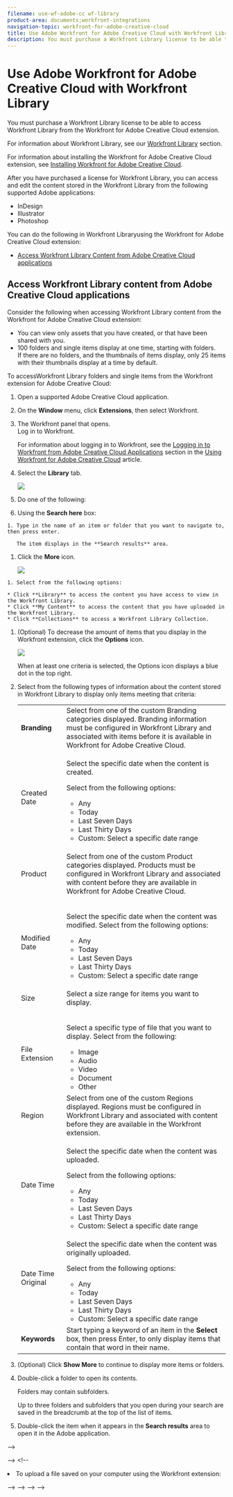 ```yaml
---
filename: use-wf-adobe-cc wf-library
product-area: documents;workfront-integrations
navigation-topic: workfront-for-adobe-creative-cloud
title: Use Adobe Workfront for Adobe Creative Cloud with Workfront Library
description: You must purchase a Workfront Library license to be able to access Workfront Library from the Workfront for Adobe Creative Cloud extension.
---
```


# Use Adobe Workfront for Adobe Creative Cloud with Workfront Library

You must purchase a Workfront Library license to be able to access Workfront Library from the Workfront for Adobe Creative Cloud extension.

For information about Workfront Library, see our [Workfront Library](../../workfront-library/workfront-library.md) section.

For information about installing the Workfront for Adobe Creative Cloud extension, see [Installing Workfront for Adobe Creative Cloud](../../documents/workfront-for-adobe-creative-cloud/installl-wf-adobe-cc.md).

After you have purchased a license for Workfront Library, you can access and edit the content stored in the Workfront Library from the following supported Adobe applications:

* InDesign
* Illustrator
* Photoshop

You can do the following in&nbsp;Workfront Libraryusing the Workfront for Adobe Creative Cloud extension:

* [Access Workfront Library Content from Adobe Creative Cloud applications](#top)

## Access Workfront Library content from Adobe Creative Cloud applications

Consider the following when accessing Workfront Library content from the Workfront for Adobe Creative Cloud extension:

* You can view only assets that you have created, or that have been shared with you.
* 100 folders and single items display at one time, starting with folders.  
  If there are no folders, and the thumbnails of items display, only 25 items with their thumbnails display at a time by default.

To accessWorkfront Library folders and single items from the Workfront extension for Adobe Creative Cloud:

1. Open a supported Adobe Creative Cloud application.
1. On the **Window** menu, click **Extensions**, then select Workfront.
1. The Workfront panel that opens.   
   Log in to Workfront.

   For information about logging in to Workfront, see the [Logging in to Workfront from Adobe Creative Cloud Applications](../../documents/workfront-for-adobe-creative-cloud/use-wf-adobe-cc.md#logging-in) section in the [Using Workfront for Adobe Creative Cloud](../../documents/workfront-for-adobe-creative-cloud/use-wf-adobe-cc.md) article.

1. Select the **Library** tab.

   ![](assets/adobe-cc-library-tab-350x517.png)

1. Do one of the following:

  1. Using the **Search here** box:

    1. Type in the name of an item or folder that you want to navigate to, then press enter.

       The item displays in the **Search results** area.

  1. Click the **More** icon.

     ![](assets/adobe-cc-library-more-menu-350x117.png)

    1. Select from the following options:

    * Click **Library** to access the content you have access to view in the Workfront Library.
    * Click **My Content** to access the content that you have uploaded in the Workfront Library.
    * Click **Collections** to access a Workfront Library Collection.

1. (Optional) To decrease the amount of items that you display in the Workfront extension, click the **Options** icon.

   ![](assets/aobe-cc-library-options-icon-with-blue-dot.png)

   When at least one criteria is selected, the Options icon displays a blue dot in the top right.

1. Select from the following types of information about the content stored in Workfront Library to display only items meeting that criteria:

   <table cellspacing="0"> 
    <col> 
    <col> 
    <tbody> 
     <tr> 
      <td role="rowheader"><span style="font-weight: bold;">Branding</span> </td> 
      <td> Select from one of the custom Branding categories displayed. Branding information must be configured in Workfront Library and associated with items before it is available in Workfront for Adobe Creative Cloud.</td> 
     </tr> 
     <tr> 
      <td role="rowheader">Created Date</td> 
      <td> <p>Select the specific date when the content is created. </p> <p>Select from the following options:</p> 
       <ul> 
        <li>Any</li> 
        <li>Today</li> 
        <li>Last Seven Days</li> 
        <li>Last Thirty Days</li> 
        <li>Custom: Select a specific date range</li> 
       </ul> </td> 
     </tr> 
     <tr> 
      <td role="rowheader">Product</td> 
      <td> <p>Select from one of the custom Product categories displayed. Products must be configured in Workfront Library and associated with content before they are available in Workfront for Adobe Creative Cloud.</p> </td> 
     </tr> 
     <tr> 
      <td role="rowheader">Modified Date</td> 
      <td> <p>Select the specific date when the content was modified. Select from the following options:</p> 
       <ul> 
        <li>Any</li> 
        <li>Today</li> 
        <li>Last Seven Days</li> 
        <li>Last Thirty Days</li> 
        <li>Custom: Select a specific date range</li> 
       </ul> </td> 
     </tr> 
     <tr> 
      <td role="rowheader">Size</td> 
      <td> <p>Select a size range for items you want to display. </p> </td> 
     </tr> 
     <tr> 
      <td role="rowheader">File Extension</td> 
      <td> <p>Select a specific type of file that you want to display. Select from the following:</p> 
       <ul> 
        <li>Image</li> 
        <li>Audio</li> 
        <li>Video</li> 
        <li>Document</li> 
        <li>Other</li> 
       </ul> </td> 
     </tr> 
     <tr> 
      <td role="rowheader">Region</td> 
      <td>Select from one of the custom Regions displayed. Regions must be configured in Workfront Library and associated with content before they are available in the Workfront extension.</td> 
     </tr> 
     <tr> 
      <td role="rowheader">Date Time</td> 
      <td> <p>Select the specific date when the content was uploaded. </p> <p>Select from the following options: </p> 
       <ul> 
        <li>Any</li> 
        <li>Today</li> 
        <li>Last Seven Days</li> 
        <li>Last Thirty Days</li> 
        <li>Custom: Select a specific date range</li> 
       </ul> </td> 
     </tr> 
     <tr> 
      <td role="rowheader">Date Time Original</td> 
      <td> <p>Select the specific date when the content was originally uploaded. </p> <p>Select from the following options: </p> 
       <ul> 
        <li>Any</li> 
        <li>Today</li> 
        <li>Last Seven Days</li> 
        <li>Last Thirty Days</li> 
        <li>Custom: Select a specific date range</li> 
       </ul> </td> 
     </tr> 
     <tr> 
      <td role="rowheader"><strong>Keywords</strong> </td> 
      <td>Start typing a keyword of an item in the <strong>Select</strong> box, then press Enter, to only display items that contain that word in their name.</td> 
     </tr> 
    </tbody> 
   </table>

1. (Optional) Click **Show More** to continue to display more items or folders.
1. Double-click a folder to open its contents.

   Folders may contain subfolders.

   Up to three folders and subfolders that you open during your search are saved in the breadcrumb at the top of the list of items.

1. Double-click the item when it appears in the **Search results** area to open it in the Adobe application.

<!--
<h2 data-mc-conditions="QuicksilverOrClassic.Draft mode">Upload content to Workfront Library using the Workfront for Adobe Creative Cloud extension </h2>
-->

<!--
<p data-mc-conditions="QuicksilverOrClassic.Draft mode">You can upload the following types of files toWorkfront Library using the Workfront for Adobe Creative Cloud extension:</p>
-->

  <!--
  <li data-mc-conditions="QuicksilverOrClassic.Draft mode"> <p>Files that you have been working on in your Adobe applications.</p> <p>The file must first be saved on your computer.</p> </li>
  -->

  <!--
  <li data-mc-conditions="QuicksilverOrClassic.Draft mode">Any files that have been saved on your computer.</li>
  -->

<!--
<p data-mc-conditions="QuicksilverOrClassic.Draft mode">To upload a file to Workfront Library from inside an Adobe application:</p>
-->

   <!--
   <li value="1" data-mc-conditions="QuicksilverOrClassic.Draft mode">Open a file in one of the following supported Adobe applications:
   <ol> <!--
   <li value="1" data-mc-conditions="QuicksilverOrClassic.Draft mode">InDesign</li>
   --> <!--
   <li value="2" data-mc-conditions="QuicksilverOrClassic.Draft mode">Illustrator</li>
   --> <!--
   <li value="3" data-mc-conditions="QuicksilverOrClassic.Draft mode">Photoshop</li>
   -->
   </ol></li>
   -->

   <!--
   <li value="2" data-mc-conditions="QuicksilverOrClassic.Draft mode"> <p>Access the <strong>Library</strong> tab in the Workfront for Adobe Creative Cloud extension.</p> <p>For information about accessing the Library, see <a href="#access">Access Workfront Library assets from Adobe Creative Cloud applications</a>.</p> </li>
   -->

   <!--
   <li value="3" data-mc-conditions="QuicksilverOrClassic.Draft mode"> <p>Click the <strong>More</strong> icon, then select <strong>My Content.</strong></p> <p> <img src="assets/adobe-cc-more-icon-and-my-content-highlighted-350x232.png" style="width: 350;height: 232;"> </p> </li>
   -->

   <!--
   <li value="4" data-mc-conditions="QuicksilverOrClassic.Draft mode"> <p>(Optional) Navigate to the folder where you want to upload the file.</p> <p>Do one of the following:</p>
   <ol> <!--
   <li value="1" data-mc-conditions="QuicksilverOrClassic.Draft mode">To upload a file that you are working on in the Adobe application:
   <ol> <!--
   <li value="1" data-mc-conditions="QuicksilverOrClassic.Draft mode"><p>Click <strong>Upload document to Library</strong>. </p><p>This option is disabled if you have not saved the file to your computer.;</p><!--
   <p data-mc-conditions="QuicksilverOrClassic.Draft mode">If the file is saved locally, but was modified after opening and not yet saved, it should be automatically saved when you open the Upload screen.</p>
   --></li>
   --> <!--
   <li value="2" data-mc-conditions="QuicksilverOrClassic.Draft mode">To upload a file saved on your computer using the Workfront extension:
   <ol> <!--
   <li value="1" data-mc-conditions="QuicksilverOrClassic.Draft mode"><p>Click <strong>Upload from disk to Library</strong>.</p><p>The file selection dialogue box opens.</p></li>
   -->
   </ol></li>
   --> <!--
   <li value="3" data-mc-conditions="QuicksilverOrClassic.Draft mode"><p>Browse your computer for the file you want to upload to Workfront Library.</p><p>You cannot select more than one file.</p></li>
   --> <!--
   <li value="4" data-mc-conditions="QuicksilverOrClassic.Draft mode"><p>Edit the <strong>Name</strong> field.</p><!--
   <p data-mc-conditions="QuicksilverOrClassic.Draft mode">By default, the <strong>Name</strong> field is prepopulated with the name of the file as it is saved on your computer.</p>
   --><!--
   <p data-mc-conditions="QuicksilverOrClassic.Draft mode">You cannot edit the file extension.</p>
   --></li>
   --> <!--
   <li value="5" data-mc-conditions="QuicksilverOrClassic.Draft mode">Modify any information about the file you are uploading to Workfront Library.</li>
   -->
   </ol></li>
   -->
   </ol> </li>
   -->

   <!--
   <li value="5" data-mc-conditions="QuicksilverOrClassic.Draft mode"> <p>Click <strong>Upload</strong>.</p> <p>The file is uploaded to Workfront Library and it is listed in the <strong>My Content</strong> area.</p> </li>
   -->

